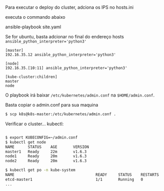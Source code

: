 Para executar o deploy do cluster, adciona os IPS no hosts.ini

executa o commando abaixo

ansible-playbook site.yaml

Se for ubuntu, basta adcionar no final do endereço hosts `ansible_python_interpreter='python3'`

```
[master]
192.16.35.12 ansible_python_interpreter='python3'

[node]
192.16.35.[10:11] ansible_python_interpreter='python3'

[kube-cluster:children]
master
node

```

O playbook irá baixar  `/etc/kubernetes/admin.conf` na  `$HOME/admin.conf`.

Basta copiar o admin.conf para sua maquina

```sh
$ scp k8s@k8s-master:/etc/kubernetes/admin.conf .
```

Verificar o cluster... kubectl:

```sh

$ export KUBECONFIG=~/admin.conf
$ kubectl get node
NAME      STATUS    AGE       VERSION
master1   Ready     22m       v1.6.3
node1     Ready     20m       v1.6.3
node2     Ready     20m       v1.6.3

$ kubectl get po -n kube-system
NAME                                    READY     STATUS    RESTARTS   AGE
etcd-master1                            1/1       Running   0          23m
...
```